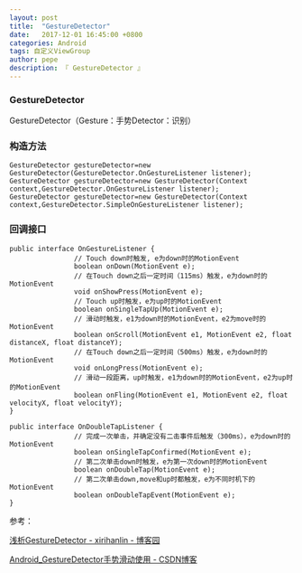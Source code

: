 ```yaml
---
layout: post
title:  "GestureDetector"
date:   2017-12-01 16:45:00 +0800
categories: Android
tags: 自定义ViewGroup
author: pepe
description: 『 GestureDetector 』
---
```

### GestureDetector

GestureDetector（Gesture：手势Detector：识别）

### 构造方法
~~~
GestureDetector gestureDetector=new GestureDetector(GestureDetector.OnGestureListener listener);  
GestureDetector gestureDetector=new GestureDetector(Context context,GestureDetector.OnGestureListener listener);  
GestureDetector gestureDetector=new GestureDetector(Context context,GestureDetector.SimpleOnGestureListener listener);
~~~

### 回调接口
~~~
public interface OnGestureListener {
                // Touch down时触发, e为down时的MotionEvent
                boolean onDown(MotionEvent e);
                // 在Touch down之后一定时间（115ms）触发，e为down时的MotionEvent
                void onShowPress(MotionEvent e);
                // Touch up时触发，e为up时的MotionEvent
                boolean onSingleTapUp(MotionEvent e);
                // 滑动时触发，e1为down时的MotionEvent，e2为move时的MotionEvent
                boolean onScroll(MotionEvent e1, MotionEvent e2, float distanceX, float distanceY);
                // 在Touch down之后一定时间（500ms）触发，e为down时的MotionEvent
                void onLongPress(MotionEvent e);
                // 滑动一段距离，up时触发，e1为down时的MotionEvent，e2为up时的MotionEvent
                boolean onFling(MotionEvent e1, MotionEvent e2, float velocityX, float velocityY);
}
 
public interface OnDoubleTapListener {
                // 完成一次单击，并确定没有二击事件后触发（300ms），e为down时的MotionEvent
                boolean onSingleTapConfirmed(MotionEvent e);
                // 第二次单击down时触发，e为第一次down时的MotionEvent
                boolean onDoubleTap(MotionEvent e);
                // 第二次单击down,move和up时都触发，e为不同时机下的MotionEvent
                boolean onDoubleTapEvent(MotionEvent e);
}
~~~

参考：

[浅析GestureDetector - xirihanlin - 博客园](https://www.cnblogs.com/xirihanlin/archive/2010/12/29/1920356.html)

[Android_GestureDetector手势滑动使用 - CSDN博客](http://blog.csdn.net/y22222ly/article/details/51462674)

